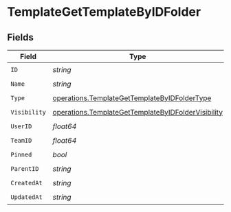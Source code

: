 # TemplateGetTemplateByIDFolder


## Fields

| Field                                                                                                                    | Type                                                                                                                     | Required                                                                                                                 | Description                                                                                                              |
| ------------------------------------------------------------------------------------------------------------------------ | ------------------------------------------------------------------------------------------------------------------------ | ------------------------------------------------------------------------------------------------------------------------ | ------------------------------------------------------------------------------------------------------------------------ |
| `ID`                                                                                                                     | *string*                                                                                                                 | :heavy_check_mark:                                                                                                       | N/A                                                                                                                      |
| `Name`                                                                                                                   | *string*                                                                                                                 | :heavy_check_mark:                                                                                                       | N/A                                                                                                                      |
| `Type`                                                                                                                   | [operations.TemplateGetTemplateByIDFolderType](../../models/operations/templategettemplatebyidfoldertype.md)             | :heavy_check_mark:                                                                                                       | N/A                                                                                                                      |
| `Visibility`                                                                                                             | [operations.TemplateGetTemplateByIDFolderVisibility](../../models/operations/templategettemplatebyidfoldervisibility.md) | :heavy_check_mark:                                                                                                       | N/A                                                                                                                      |
| `UserID`                                                                                                                 | *float64*                                                                                                                | :heavy_check_mark:                                                                                                       | N/A                                                                                                                      |
| `TeamID`                                                                                                                 | *float64*                                                                                                                | :heavy_check_mark:                                                                                                       | N/A                                                                                                                      |
| `Pinned`                                                                                                                 | *bool*                                                                                                                   | :heavy_check_mark:                                                                                                       | N/A                                                                                                                      |
| `ParentID`                                                                                                               | *string*                                                                                                                 | :heavy_check_mark:                                                                                                       | N/A                                                                                                                      |
| `CreatedAt`                                                                                                              | *string*                                                                                                                 | :heavy_check_mark:                                                                                                       | N/A                                                                                                                      |
| `UpdatedAt`                                                                                                              | *string*                                                                                                                 | :heavy_check_mark:                                                                                                       | N/A                                                                                                                      |